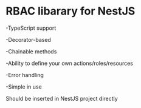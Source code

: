 # RBAC libarary for NestJS

-TypeScript support

-Decorator-based

-Chainable methods

-Ability to define your own actions/roles/resources

-Error handling

-Simple in use



Should be inserted in NestJS project directly
